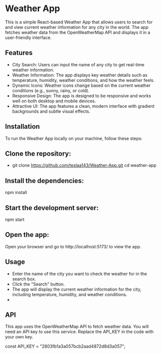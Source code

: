 # Weather App
This is a simple React-based Weather App that allows users to search for and view current weather information for any city in the world. The app fetches weather data from the OpenWeatherMap API and displays it in a user-friendly interface.

## Features
- City Search: Users can input the name of any city to get real-time weather information.
- Weather Information: The app displays key weather details such as temperature, humidity, weather conditions, and how the weather feels.
- Dynamic Icons: Weather icons change based on the current weather conditions (e.g., sunny, rainy, or cold).
- Responsive Design: The app is designed to be responsive and works well on both desktop and mobile devices.
- Attractive UI: The app features a clean, modern interface with gradient backgrounds and subtle visual effects.
  
## Installation
To run the Weather App locally on your machine, follow these steps:

## Clone the repository:


- git clone https://github.com/teslaa143/Weather-App.git
cd weather-app

## Install the dependencies:

npm install
## Start the development server:
npm start

## Open the app:
Open your browser and go to http://localhost:5173/ to view the app.

## Usage
- Enter the name of the city you want to check the weather for in the search box.
- Click the "Search" button.
- The app will display the current weather information for the city, including temperature, humidity, and weather conditions.
- 
## API
This app uses the OpenWeatherMap API to fetch weather data. You will need an API key to use this service. Replace the API_KEY in the code with your own key.

const API_KEY = "2803fb1a3a057bcb2aad4872d8d3a057";
